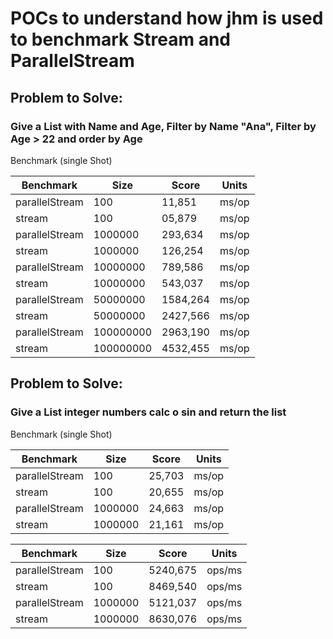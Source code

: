 # POCs to understand how jhm is used to benchmark Stream and ParallelStream 
## Problem to Solve:
###  Give a List with Name and Age, Filter by Name "Ana", Filter by Age > 22 and order by Age

Benchmark (single Shot)

| Benchmark       | Size      | Score    | Units   |
|-----------------|-----------|----------|---------| 
| parallelStream  | 100       | 11,851   | ms/op   |
| stream          | 100       | 05,879   | ms/op   |
| parallelStream  | 1000000   | 293,634  | ms/op   |
| stream          | 1000000   | 126,254  | ms/op   |
| parallelStream  | 10000000  | 789,586  | ms/op   |
| stream          | 10000000  | 543,037  | ms/op   |
| parallelStream  | 50000000  | 1584,264 | ms/op  |
| stream          | 50000000  | 2427,566 | ms/op  |
| parallelStream  | 100000000 | 2963,190 | ms/op  |
| stream          | 100000000 | 4532,455 | ms/op  |


## Problem to Solve:
###  Give a List integer numbers calc o sin and return the list 
Benchmark (single Shot)

| Benchmark      | Size  |Score| Units |
|----------------|-------|-----|-------|
| parallelStream | 100   |25,703|  ms/op|
| stream         | 100   |20,655|  ms/op|
| parallelStream | 1000000 |24,663|  ms/op|
| stream         | 1000000 |21,161|  ms/op|



| Benchmark      | Size  | Score    | Units  |
|----------------|-------|----------|--------|
| parallelStream | 100   | 5240,675 | ops/ms |
| stream         | 100   | 8469,540 | ops/ms  |
| parallelStream | 1000000 | 5121,037 | ops/ms  |
| stream         | 1000000 | 8630,076 | ops/ms |

